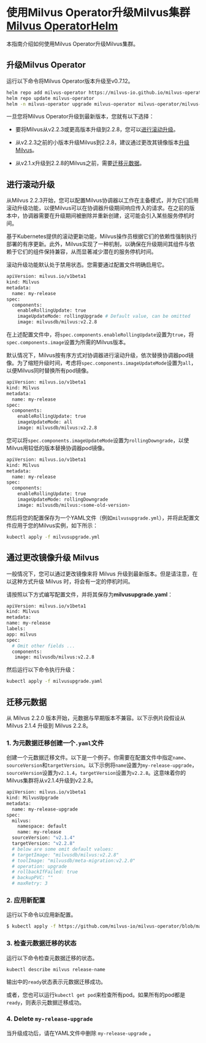 使用Milvus Operator升级Milvus集群[Milvus Operator](upgrade_milvus_cluster-operator.md)[Helm](upgrade_milvus_cluster-helm.md)
===========================

本指南介绍如何使用Milvus Operator升级Milvus集群。

升级Milvus Operator
-----------------

运行以下命令将Milvus Operator版本升级至v0.7.12。

```bash
helm repo add milvus-operator https://milvus-io.github.io/milvus-operator/
helm repo update milvus-operator
helm -n milvus-operator upgrade milvus-operator milvus-operator/milvus-operator

```

一旦您将Milvus Operator升级到最新版本，您就有以下选择：

* 要将Milvus从v2.2.3或更高版本升级到2.2.8，您可以[进行滚动升级](#Conduct-a-rolling-upgrade)。

* 从v2.2.3之前的小版本升级Milvus到2.2.8，建议通过更改其镜像版本[升级Milvus](#Upgrade-Milvus-by-changing-its-image)。

* 从v2.1.x升级到2.2.8的Milvus之前，需要[迁移元数据](#Migrate-the-metadata)。

进行滚动升级
------

从Milvus 2.2.3开始，您可以配置Milvus协调器以工作在主备模式，并为它们启用滚动升级功能，以便Milvus可以在协调器升级期间响应传入的请求。在之前的版本中，协调器需要在升级期间被删除并重新创建，这可能会引入某些服务停机时间。

基于Kubernetes提供的滚动更新功能，Milvus操作员根据它们的依赖性强制执行部署的有序更新。此外，Milvus实现了一种机制，以确保在升级期间其组件与依赖于它们的组件保持兼容，从而显著减少潜在的服务停机时间。

滚动升级功能默认处于禁用状态。您需要通过配置文件明确启用它。

```bash
apiVersion: milvus.io/v1beta1
kind: Milvus
metadata:
  name: my-release
spec:
  components:
    enableRollingUpdate: true
    imageUpdateMode: rollingUpgrade # Default value, can be omitted
    image: milvusdb/milvus:v2.2.8

```

在上述配置文件中，将`spec.components.enableRollingUpdate`设置为`true`，将`spec.components.image`设置为所需的Milvus版本。

默认情况下，Milvus按有序方式对协调器进行滚动升级，依次替换协调器pod镜像。为了缩短升级时间，考虑将`spec.components.imageUpdateMode`设置为`all`，以便Milvus同时替换所有pod镜像。

```bash
apiVersion: milvus.io/v1beta1
kind: Milvus
metadata:
  name: my-release
spec:
  components:
    enableRollingUpdate: true
    imageUpdateMode: all
    image: milvusdb/milvus:v2.2.8

```

您可以将`spec.components.imageUpdateMode`设置为`rollingDowngrade`，以使Milvus用较低的版本替换协调器pod镜像。

```bash
apiVersion: milvus.io/v1beta1
kind: Milvus
metadata:
  name: my-release
spec:
  components:
    enableRollingUpdate: true
    imageUpdateMode: rollingDowngrade
    image: milvusdb/milvus:<some-old-version>

```

然后将您的配置保存为一个YAML文件（例如`milvusupgrade.yml`），并将此配置文件应用于您的Milvus实例，如下所示：

```bash
kubectl apply -f milvusupgrade.yml

```

通过更改镜像升级 Milvus
---------------

一般情况下，您可以通过更改镜像来将 Milvus 升级到最新版本。但是请注意，在以这种方式升级 Milvus 时，将会有一定的停机时间。

请按照以下方式编写配置文件，并将其保存为**milvusupgrade.yaml**：

```bash
apiVersion: milvus.io/v1beta1
kind: Milvus
metadata:
name: my-release
labels:
app: milvus
spec:
  # Omit other fields ...
  components:
   image: milvusdb/milvus:v2.2.8

```

然后运行以下命令执行升级：

```bash
kubectl apply -f milvusupgrade.yaml

```

迁移元数据
-----

从 Milvus 2.2.0 版本开始，元数据与早期版本不兼容。以下示例片段假设从 Milvus 2.1.4 升级到 Milvus 2.2.8。

### 1. 为元数据迁移创建一个`.yaml`文件

创建一个元数据迁移文件。以下是一个例子。你需要在配置文件中指定`name`、`sourceVersion`和`targetVersion`。以下示例将`name`设置为`my-release-upgrade`，`sourceVersion`设置为`v2.1.4`，`targetVersion`设置为`v2.2.8`。这意味着你的Milvus集群将从v2.1.4升级到v2.2.8。

```bash
apiVersion: milvus.io/v1beta1
kind: MilvusUpgrade
metadata:
  name: my-release-upgrade
spec:
  milvus:
    namespace: default
    name: my-release
  sourceVersion: "v2.1.4"
  targetVersion: "v2.2.8"
  # below are some omit default values:
  # targetImage: "milvusdb/milvus:v2.2.8"
  # toolImage: "milvusdb/meta-migration:v2.2.0"
  # operation: upgrade
  # rollbackIfFailed: true
  # backupPVC: ""
  # maxRetry: 3

```

### 2. 应用新配置

运行以下命令以应用新配置。

```bash
$ kubectl apply -f https://github.com/milvus-io/milvus-operator/blob/main/config/samples/beta/milvusupgrade.yaml

```

### 3. 检查元数据迁移的状态

运行以下命令检查元数据迁移的状态。

```bash
kubectl describe milvus release-name

```

输出中的`ready`状态表示元数据迁移成功。

或者，您也可以运行`kubectl get pod`来检查所有pod。如果所有的pod都是`ready`，则表示元数据迁移成功。

### 4. Delete `my-release-upgrade`

当升级成功后，请在YAML文件中删除 `my-release-upgrade` 。

